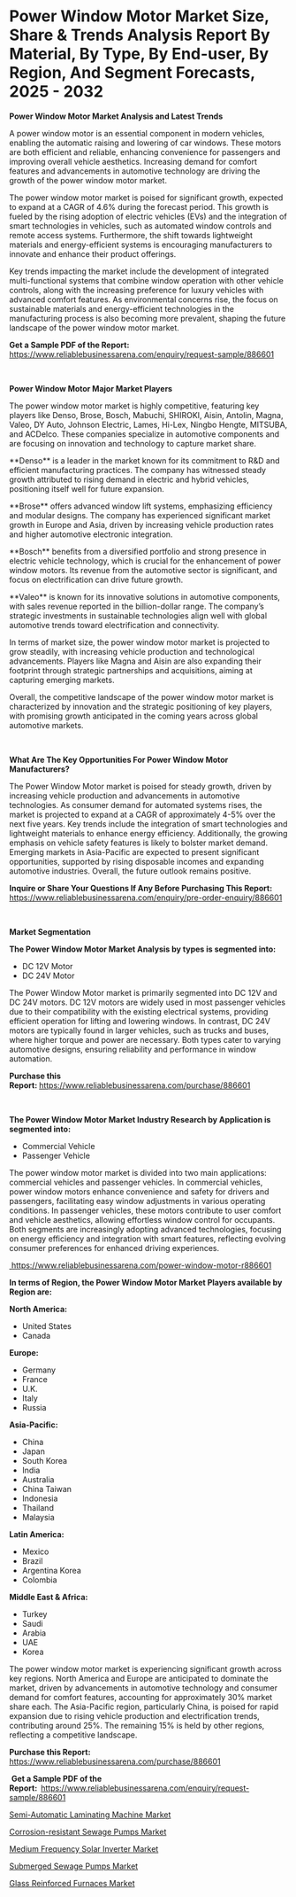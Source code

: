 <p><h1>Power Window Motor Market Size, Share & Trends Analysis Report By Material, By Type, By End-user, By Region, And Segment Forecasts, 2025 - 2032</h1></p><p><strong>Power Window Motor Market Analysis and Latest Trends</strong></p>
<p><p>A power window motor is an essential component in modern vehicles, enabling the automatic raising and lowering of car windows. These motors are both efficient and reliable, enhancing convenience for passengers and improving overall vehicle aesthetics. Increasing demand for comfort features and advancements in automotive technology are driving the growth of the power window motor market.</p><p>The power window motor market is poised for significant growth, expected to expand at a CAGR of 4.6% during the forecast period. This growth is fueled by the rising adoption of electric vehicles (EVs) and the integration of smart technologies in vehicles, such as automated window controls and remote access systems. Furthermore, the shift towards lightweight materials and energy-efficient systems is encouraging manufacturers to innovate and enhance their product offerings. </p><p>Key trends impacting the market include the development of integrated multi-functional systems that combine window operation with other vehicle controls, along with the increasing preference for luxury vehicles with advanced comfort features. As environmental concerns rise, the focus on sustainable materials and energy-efficient technologies in the manufacturing process is also becoming more prevalent, shaping the future landscape of the power window motor market.</p></p>
<p><strong>Get a Sample PDF of the Report:&nbsp;</strong> <a href="https://www.reliablebusinessarena.com/enquiry/request-sample/886601?utm_campaign=3186&utm_medium=2&utm_source=Github&utm_content=ia&utm_term=30032025&utm_id=power-window-motor">https://www.reliablebusinessarena.com/enquiry/request-sample/886601</a></p>
<p>&nbsp;</p>
<p><strong>Power Window Motor Major Market Players</strong></p>
<p><p>The power window motor market is highly competitive, featuring key players like Denso, Brose, Bosch, Mabuchi, SHIROKI, Aisin, Antolin, Magna, Valeo, DY Auto, Johnson Electric, Lames, Hi-Lex, Ningbo Hengte, MITSUBA, and ACDelco. These companies specialize in automotive components and are focusing on innovation and technology to capture market share.</p><p>**Denso** is a leader in the market known for its commitment to R&D and efficient manufacturing practices. The company has witnessed steady growth attributed to rising demand in electric and hybrid vehicles, positioning itself well for future expansion.</p><p>**Brose** offers advanced window lift systems, emphasizing efficiency and modular designs. The company has experienced significant market growth in Europe and Asia, driven by increasing vehicle production rates and higher automotive electronic integration.</p><p>**Bosch** benefits from a diversified portfolio and strong presence in electric vehicle technology, which is crucial for the enhancement of power window motors. Its revenue from the automotive sector is significant, and focus on electrification can drive future growth.</p><p>**Valeo** is known for its innovative solutions in automotive components, with sales revenue reported in the billion-dollar range. The company’s strategic investments in sustainable technologies align well with global automotive trends toward electrification and connectivity.</p><p>In terms of market size, the power window motor market is projected to grow steadily, with increasing vehicle production and technological advancements. Players like Magna and Aisin are also expanding their footprint through strategic partnerships and acquisitions, aiming at capturing emerging markets.</p><p>Overall, the competitive landscape of the power window motor market is characterized by innovation and the strategic positioning of key players, with promising growth anticipated in the coming years across global automotive markets.</p></p>
<p>&nbsp;</p>
<p><strong>What Are The Key Opportunities For Power Window Motor Manufacturers?</strong></p>
<p><p>The Power Window Motor market is poised for steady growth, driven by increasing vehicle production and advancements in automotive technologies. As consumer demand for automated systems rises, the market is projected to expand at a CAGR of approximately 4-5% over the next five years. Key trends include the integration of smart technologies and lightweight materials to enhance energy efficiency. Additionally, the growing emphasis on vehicle safety features is likely to bolster market demand. Emerging markets in Asia-Pacific are expected to present significant opportunities, supported by rising disposable incomes and expanding automotive industries. Overall, the future outlook remains positive.</p></p>
<p><strong>Inquire or Share Your Questions If Any Before Purchasing This Report:</strong> <a href="https://www.reliablebusinessarena.com/enquiry/pre-order-enquiry/886601?utm_campaign=3186&utm_medium=2&utm_source=Github&utm_content=ia&utm_term=30032025&utm_id=power-window-motor">https://www.reliablebusinessarena.com/enquiry/pre-order-enquiry/886601</a></p>
<p>&nbsp;</p>
<p><strong>Market Segmentation</strong></p>
<p><strong>The Power Window Motor Market Analysis by types is segmented into:</strong></p>
<p><ul><li>DC 12V Motor</li><li>DC 24V Motor</li></ul></p>
<p><p>The Power Window Motor market is primarily segmented into DC 12V and DC 24V motors. DC 12V motors are widely used in most passenger vehicles due to their compatibility with the existing electrical systems, providing efficient operation for lifting and lowering windows. In contrast, DC 24V motors are typically found in larger vehicles, such as trucks and buses, where higher torque and power are necessary. Both types cater to varying automotive designs, ensuring reliability and performance in window automation.</p></p>
<p><strong>Purchase this Report:&nbsp;</strong><a href="https://www.reliablebusinessarena.com/purchase/886601?utm_campaign=3186&utm_medium=2&utm_source=Github&utm_content=ia&utm_term=30032025&utm_id=power-window-motor">https://www.reliablebusinessarena.com/purchase/886601</a></p>
<p>&nbsp;</p>
<p><strong>The Power Window Motor Market Industry Research by Application is segmented into:</strong></p>
<p><ul><li>Commercial Vehicle</li><li>Passenger Vehicle</li></ul></p>
<p><p>The power window motor market is divided into two main applications: commercial vehicles and passenger vehicles. In commercial vehicles, power window motors enhance convenience and safety for drivers and passengers, facilitating easy window adjustments in various operating conditions. In passenger vehicles, these motors contribute to user comfort and vehicle aesthetics, allowing effortless window control for occupants. Both segments are increasingly adopting advanced technologies, focusing on energy efficiency and integration with smart features, reflecting evolving consumer preferences for enhanced driving experiences.</p></p>
<p><a href="https://www.reliablebusinessarena.com/power-window-motor-r886601?utm_campaign=3186&utm_medium=2&utm_source=Github&utm_content=ia&utm_term=30032025&utm_id=power-window-motor">&nbsp;https://www.reliablebusinessarena.com/power-window-motor-r886601</a></p>
<p><strong>In terms of Region, the Power Window Motor Market Players available by Region are:</strong></p>
<p>
    <p> <strong> North America: </strong>
        <ul>
            <li>United States</li>
            <li>Canada</li>
        </ul>
        </p> 
    <p> <strong> Europe: </strong>
        <ul>
            <li>Germany</li>
            <li>France</li>
            <li>U.K.</li>
            <li>Italy</li>
            <li>Russia</li>
        </ul>
        </p> 
    <p> <strong> Asia-Pacific: </strong>
        <ul>
            <li>China</li>
            <li>Japan</li>
            <li>South Korea</li>
            <li>India</li>
            <li>Australia</li>
            <li>China Taiwan</li>
            <li>Indonesia</li>
            <li>Thailand</li>
            <li>Malaysia</li>
        </ul>
        </p> 
    <p> <strong> Latin America: </strong>
        <ul>
            <li>Mexico</li>
            <li>Brazil</li>
            <li>Argentina Korea</li>
            <li>Colombia</li>
        </ul>
        </p> 
    <p> <strong> Middle East & Africa: </strong>
        <ul>
            <li>Turkey</li>
            <li>Saudi</li>
            <li>Arabia</li>
            <li>UAE</li>
            <li>Korea</li>
        </ul>
    </p>
    </p>
<p><p>The power window motor market is experiencing significant growth across key regions. North America and Europe are anticipated to dominate the market, driven by advancements in automotive technology and consumer demand for comfort features, accounting for approximately 30% market share each. The Asia-Pacific region, particularly China, is poised for rapid expansion due to rising vehicle production and electrification trends, contributing around 25%. The remaining 15% is held by other regions, reflecting a competitive landscape.</p></p>
<p><strong>Purchase this Report: </strong><a href="https://www.reliablebusinessarena.com/purchase/886601?utm_campaign=3186&utm_medium=2&utm_source=Github&utm_content=ia&utm_term=30032025&utm_id=power-window-motor">https://www.reliablebusinessarena.com/purchase/886601</a></p>
<p>&nbsp;<strong>Get a Sample PDF of the Report:&nbsp;&nbsp;</strong><a href="https://www.reliablebusinessarena.com/enquiry/request-sample/886601?utm_campaign=3186&utm_medium=2&utm_source=Github&utm_content=ia&utm_term=30032025&utm_id=power-window-motor">https://www.reliablebusinessarena.com/enquiry/request-sample/886601</a></p>
<p><strong></strong></p>
<p><p><a href="https://www.linkedin.com/pulse/semi-automatic-laminating-machine-market-analysis-witch-focus-btree?utm_campaign=3186&utm_medium=2&utm_source=Github&utm_content=ia&utm_term=30032025&utm_id=power-window-motor">Semi-Automatic Laminating Machine Market</a></p><p><a href="https://www.linkedin.com/pulse/understanding-corrosion-resistant-sewage-pumps-market-nwuce?utm_campaign=3186&utm_medium=2&utm_source=Github&utm_content=ia&utm_term=30032025&utm_id=power-window-motor">Corrosion-resistant Sewage Pumps Market</a></p><p><a href="https://www.linkedin.com/pulse/exploring-potential-medium-frequency-solar-inverter-marketthe-bq3he?utm_campaign=3186&utm_medium=2&utm_source=Github&utm_content=ia&utm_term=30032025&utm_id=power-window-motor">Medium Frequency Solar Inverter Market</a></p><p><a href="https://www.linkedin.com/pulse/evolution-submerged-sewage-pumps-market-key-shifts-from-4qbye?utm_campaign=3186&utm_medium=2&utm_source=Github&utm_content=ia&utm_term=30032025&utm_id=power-window-motor">Submerged Sewage Pumps Market</a></p><p><a href="https://www.linkedin.com/pulse/future-glass-reinforced-furnaces-market-size-trends-industrys-fkure?utm_campaign=3186&utm_medium=2&utm_source=Github&utm_content=ia&utm_term=30032025&utm_id=power-window-motor">Glass Reinforced Furnaces Market</a></p></p>